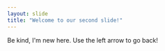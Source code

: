 ```yaml
---
layout: slide
title: "Welcome to our second slide!"
---
```

Be kind, I'm new here.
Use the left arrow to go back!
